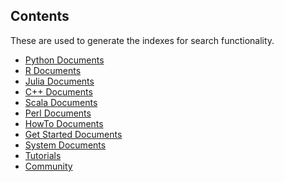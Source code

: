 Contents
--------
These are used to generate the indexes for search functionality.

- [Python Documents](api/python/index.md)
- [R Documents](api/r/index.md)
- [Julia Documents](api/julia/index.md)
- [C++ Documents](api/c++/index.md)
- [Scala Documents](api/scala/index.md)
- [Perl Documents](api/perl/index.md)
- [HowTo Documents](how_to/index.md)
- [Get Started Documents](get_started/index.md)
- [System Documents](architecture/index.md)
- [Tutorials](tutorials/index.md)
- [Community](community/index.md)
